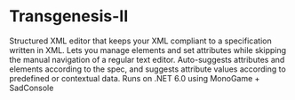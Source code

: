 # Transgenesis-II
Structured XML editor that keeps your XML compliant to a specification written in XML. Lets you manage elements and set attributes while skipping the manual navigation of a regular text editor. Auto-suggests attributes and elements according to the spec, and suggests attribute values according to predefined or contextual data. Runs on .NET 6.0 using MonoGame + SadConsole
